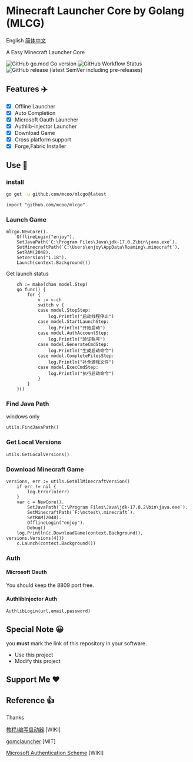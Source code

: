# Minecraft Launcher Core by Golang (MLCG)

English [简体中文](README.zh.md)

A Easy Minecraft Launcher Core

![GitHub go.mod Go version](https://img.shields.io/github/go-mod/go-version/mcoo/mlcgo?style=for-the-badge) ![GitHub Workflow Status](https://img.shields.io/github/workflow/status/mcoo/mlcgo/goreleaser?style=for-the-badge) ![GitHub release (latest SemVer including pre-releases)](https://img.shields.io/github/v/release/mcoo/mlcgo?include_prereleases&style=for-the-badge)

## Features ✈️

- [x] Offline Launcher
- [x] Auto Completion
- [x] Microsoft Oauth Launcher
- [x] Authlib-injector Launcher
- [x] Download Game
- [x] Cross platform support
- [x] Forge,Fabric Installer

## Use 🚀

### install

```sh
go get -u github.com/mcoo/mlcgo@latest
```

```golang
import "github.com/mcoo/mlcgo"
```

### Launch Game

```golang
mlcgo.NewCore().
    OfflineLogin("enjoy").
    SetJavaPath(`C:\Program Files\Java\jdk-17.0.2\bin\java.exe`).
    SetMinecraftPath(`C:\Users\enjoy\AppData\Roaming\.minecraft`).
    SetRAM(2048).
    SetVersion("1.18").
    Launch(context.Background())
```

Get launch status

```golang
    ch := make(chan model.Step)
    go func() {
		for {
			v := <-ch
			switch v {
			case model.StopStep:
				log.Println("启动线程停止")
			case model.StartLaunchStep:
				log.Println("开始启动")
			case model.AuthAccountStep:
				log.Println("验证账号")
			case model.GenerateCmdStep:
				log.Println("生成启动命令")
			case model.CompleteFilesStep:
				log.Println("补全游戏文件")
			case model.ExecCmdStep:
				log.Println("执行启动命令")
			}
		}
	}()
```

### Find Java Path

windows only

```golang
utils.FindJavaPath()
```

### Get Local Versions

```golang
utils.GetLocalVersions()
```

### Download Minecraft Game

```golang
versions, err := utils.GetAllMinecraftVersion()
	if err != nil {
		log.Errorln(err)
	}
	var c = NewCore().
		SetJavaPath(`C:\Program Files\Java\jdk-17.0.2\bin\java.exe`).
		SetMinecraftPath(`F:\mctest\.minecraft`).
		SetRAM(2048).
		OfflineLogin("enjoy").
		Debug()
	log.Println(c.DownloadGame(context.Background(), versions.Versions[4]))
	c.Launch(context.Background())
```

### Auth

#### Microsoft Oauth

You should keep the 8809 port free.

#### AuthlibInjector Auth

```golang
AuthlibLogin(url,email,password)
```

## Special Note 😀

you **must** mark the link of this repository in your software.

- Use this project
- Modify this project

## Support Me ❤️

## Reference 👍

Thanks

[教程/编写启动器](https://minecraft.fandom.com/zh/wiki/%E6%95%99%E7%A8%8B/%E7%BC%96%E5%86%99%E5%90%AF%E5%8A%A8%E5%99%A8) [WIKI]

[gomclauncher](https://github.com/xmdhs/gomclauncher) [MIT]

[Microsoft Authentication Scheme](https://wiki.vg/Microsoft_Authentication_Scheme) [WIKI]
